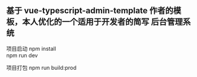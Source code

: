 ## 基于 vue-typescript-admin-template 作者的模板，本人优化的一个适用于开发者的简写 后台管理系统

项目启动
 npm install  
 npm run dev  

项目打包
 npm run build:prod  
